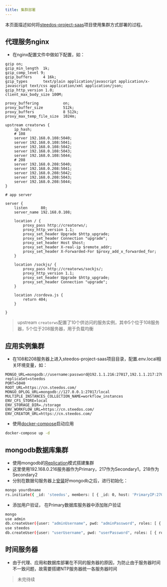 ```yaml
---
title: 集群部署
---
```


本页面描述如何将[steedos-project-saas](https://github.com/steedos/steedos-project-saas)项目使用集群方式部署的过程。

## 代理服务nginx
- 在nginx配置文件中做如下配置，如：
```nginx
gzip on;
gzip_min_length  1k;
gzip_comp_level 9;
gzip_buffers     4 16k;
gzip_types       text/plain application/javascript application/x-javascript text/css application/xml application/json;
gzip_http_version 1.0;
client_max_body_size 100M;

proxy_buffering           on;
proxy_buffer_size         512k;
proxy_buffers             8 512k;
proxy_max_temp_file_size  1024m;

upstream creatorws {
    ip_hash;
    # 108
    server 192.168.0.108:5040;
    server 192.168.0.108:5041;
    server 192.168.0.108:5042;
    server 192.168.0.108:5043;
    server 192.168.0.108:5044;
    # 208
    server 192.168.0.208:5040;
    server 192.168.0.208:5041;
    server 192.168.0.208:5042;
    server 192.168.0.208:5043;
    server 192.168.0.208:5044;
}

# app server

server {
    listen      80;
    server_name 192.168.0.108;

    location / {
        proxy_pass http://creatorws/;
        proxy_http_version 1.1;
        proxy_set_header Upgrade $http_upgrade;
        proxy_set_header Connection "upgrade";
        proxy_set_header Host $host;
        proxy_set_header X-real-ip $remote_addr;
        proxy_set_header X-Forwarded-For $proxy_add_x_forwarded_for;
    }

    location /sockjs/ {
        proxy_pass http://creatorws/sockjs/;
        proxy_http_version 1.1;
        proxy_set_header Upgrade $http_upgrade;
        proxy_set_header Connection "upgrade";
    }

    location /cordova.js {
        return 404;
    }

}
```
> upstream `creatorws`配置了10个供访问的服务实例，其中5个位于108服务器，5个位于208服务器，用于负载均衡

## 应用实例集群
- 在108和208服务器上进入steedos-project-saas项目目录，配置.env.local相关环境变量，如：
```env
MONGO_URL=mongodb://username:password@192.1.1.216:27017,192.1.1.217:27017,192.1.1.218:27017/yourdbname?replicaSet=steedos
PORT=5040
ROOT_URL=https://cn.steedos.com/
MONGO_OPLOG_URL=mongodb://127.0.0.1:27017/local
MULTIPLE_INSTANCES_COLLECTION_NAME=workflow_instances
ENV_CFS_STORE=local
ENV_STORAGE_DIR=./storage
ENV_WORKFLOW_URL=https://cn.steedos.com/
ENV_CREATOR_URL=https://cn.steedos.com/
```
- 使用[docker-compose](https://docs.docker.com/compose/install/)启动应用
```bash
docker-compose up -d
```

## mongodb数据库集群
- 使用mongodb的[Replication](https://docs.mongodb.com/manual/replication/)模式搭建集群
- 这里使用192.168.0.216服务器作为Primary，217作为Secondary1，218作为Secondary2
- 分别在数据句服务器上[安装](https://docs.mongodb.com/manual/installation/)好mongodb之后，进行初始化：
```bash
mongo yourdbname
rs.initiate({ _id: 'steedos', members: [ { _id: 0, host: 'PrimaryIP:27017', priority: 2 }, { _id: 1, host: 'Secondary1IP:27017', priority: 1 }, { _id: 2, host: 'Secondary2IP:27017', priority: 1 } ]}) 
```
- 添加用户验证， 在Primary数据库服务器中添加账户验证
```bash
mongo
use admin
db.createUser({user: "adminUsername", pwd: "adminPassword", roles: [ { role: "userAdminAnyDatabase", db: "admin" } ] } )
use steedos
db.createUser({user: "userUsername", pwd: "userPassword", roles: [ { role: " readWrite", db: "yourdbname" }, { role: " read", db: "local"} ] } )
```

## 时间服务器
- 由于代理、应用和数据库部署在不同的服务器的原因，为防止由于服务器时间不一致问题，故需要搭建NTP服务器统一各服务器时间
> 未完待续
